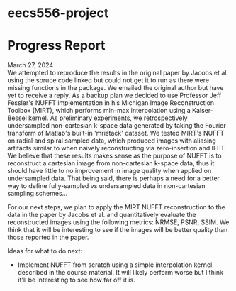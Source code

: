 # eecs556-project
# Progress Report
March 27, 2024  
We attempted to reproduce the results in the original paper by Jacobs et al. using the soruce code linked but could not get it to run as there were missing functions in the package. We emailed the original author but have yet to receive a reply. As a backup plan we decided to use Professor Jeff Fessler's NUFFT implementation in his Michigan Image Reconstruction Toolbox (MIRT), which performs min-max interpolation using a Kaiser-Bessel kernel. As preliminary experiments, we retrospectively undersampled non-cartesian k-space data generated by taking the Fourier transform of Matlab's built-in 'mristack' dataset. We tested MIRT's NUFFT on radial and spiral sampled data, which produced images with aliasing artifacts similar to when naively reconstructing via zero-insertion and IFFT. We believe that these results makes sense as the purpose of NUFFT is to reconstruct a cartesian image from non-cartesian k-space data, thus it should have little to no improvement in image quality when applied on undersampled data. That being said, there is perhaps a need for a better way to define fully-sampled vs undersampled data in non-cartesian sampling schemes...  
  
For our next steps, we plan to apply the MIRT NUFFT reconstruction to the data in the paper by Jacobs et al. and quantitatively evaluate the reconstructed images using the following metrics: NRMSE, PSNR, SSIM. We think that it will be interesting to see if the images will be better quality than those reported in the paper.  

Ideas for what to do next:  
- Implement NUFFT from scratch using a simple interpolation kernel described in the course material. It will likely perform worse but I think it'll be interesting to see how far off it is.
